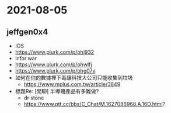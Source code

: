 # 2021-08-05

## jeffgen0x4

- IOS
- https://www.plurk.com/p/ohj932
- infor war
- https://www.plurk.com/p/ohwlfj
- https://www.plurk.com/p/ohg07v
- 如何在你的數據裡下毒讓科技大公司只能收集到垃圾
    - https://www.mplus.com.tw/article/3849
- 標題Re: [閒聊] 半導體產品有多難做?
    - dr stone
    - https://www.ptt.cc/bbs/C_Chat/M.1627086968.A.16D.html?

